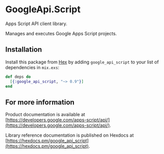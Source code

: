 # GoogleApi.Script

Apps Script API client library.

Manages and executes Google Apps Script projects.


## Installation

Install this package from [Hex](https://hex.pm) by adding
`google_api_script` to your list of dependencies in `mix.exs`:

```elixir
def deps do
  [{:google_api_script, "~> 0.9"}]
end
```

## For more information

Product documentation is available at [https://developers.google.com/apps-script/api/](https://developers.google.com/apps-script/api/).

Library reference documentation is published on Hexdocs at
[https://hexdocs.pm/google_api_script](https://hexdocs.pm/google_api_script).
